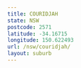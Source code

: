 ```yaml
---
title: COURIDJAH
state: NSW
postcode: 2571
latitude: -34.16715
longitude: 150.622493
url: /nsw/couridjah/
layout: suburb
---
```

